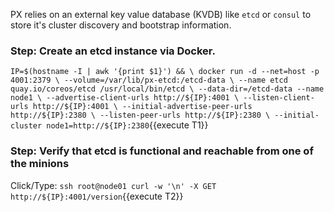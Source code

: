 PX relies on an external key value database (KVDB) like `etcd` or `consul` to store it's cluster discovery and bootstrap information.

### Step: Create an etcd instance via Docker.

`IP=$(hostname -I | awk '{print $1}') && \
   docker run -d --net=host -p 4001:2379 \
   --volume=/var/lib/px-etcd:/etcd-data \
   --name etcd quay.io/coreos/etcd /usr/local/bin/etcd \
   --data-dir=/etcd-data --name node1 \
   --advertise-client-urls http://${IP}:4001 \
   --listen-client-urls http://${IP}:4001 \
   --initial-advertise-peer-urls http://${IP}:2380 \
   --listen-peer-urls http://${IP}:2380 \
   --initial-cluster node1=http://${IP}:2380`{{execute T1}}

### Step: Verify that etcd is functional and reachable from one of the minions

Click/Type: `ssh root@node01 curl -w '\n' -X GET http://${IP}:4001/version`{{execute T2}}
